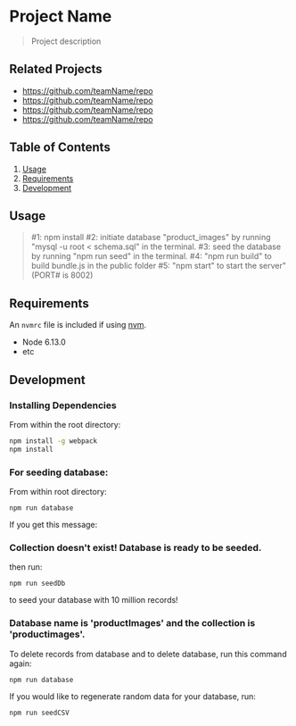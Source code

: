 # Project Name

> Project description

## Related Projects

  - https://github.com/teamName/repo
  - https://github.com/teamName/repo
  - https://github.com/teamName/repo
  - https://github.com/teamName/repo

## Table of Contents

1. [Usage](#Usage)
1. [Requirements](#requirements)
1. [Development](#development)

## Usage

> #1: npm install
> #2: initiate database "product_images" by running "mysql -u root < schema.sql" in the terminal.
> #3: seed the database by running "npm run seed" in the terminal.
> #4: "npm run build" to build bundle.js in the public folder
> #5: "npm start" to start the server" (PORT# is 8002)

## Requirements

An `nvmrc` file is included if using [nvm](https://github.com/creationix/nvm).

- Node 6.13.0
- etc

## Development

### Installing Dependencies

From within the root directory:

```sh
npm install -g webpack
npm install
```

### For seeding database:

From within root directory:
```
npm run database
```
If you get this message:
### Collection doesn't exist! Database is ready to be seeded.
then run:
```
npm run seedDb
```
to seed your database with 10 million records!
### Database name is 'productImages' and the collection is 'productimages'.

To delete records from database and to delete database, run this command again:
```
npm run database
```
If you would like to regenerate random data for your database, run:
```
npm run seedCSV
```